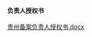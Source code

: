 #### 负责人授权书

[贵州备案负责人授权书.docx](https://badownload.s3.cn-north-1.jdcloud-oss.com/buchongziliao/guizhou/guizhoushouquanshu.docx)

